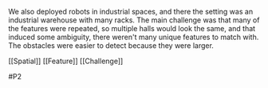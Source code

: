 We also deployed robots in industrial spaces, and there the setting was an industrial warehouse with many racks. The main challenge was that many of the features were repeated, so multiple halls would look the same, and that induced some ambiguity, there weren't many unique features to match with. The obstacles were easier to detect because they were larger.

[[Spatial]]
[[Feature]]
[[Challenge]]

#P2 